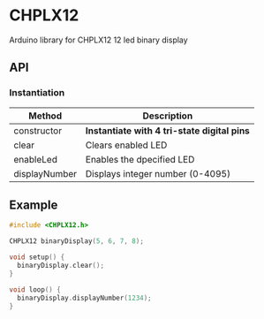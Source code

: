 # CHPLX12

Arduino library for CHPLX12 12 led binary display

## API

### Instantiation

| Method        | Description                                   |
|---------------|-----------------------------------------------|
| constructor   | **Instantiate with 4 tri-state digital pins** |
| clear         | Clears enabled LED                            |
| enableLed     | Enables the dpecified LED                     |
| displayNumber | Displays integer number (0-4095)              |

## Example

```cpp
#include <CHPLX12.h>

CHPLX12 binaryDisplay(5, 6, 7, 8);

void setup() {
  binaryDisplay.clear();
}

void loop() {
  binaryDisplay.displayNumber(1234);
}

```